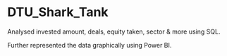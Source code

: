 # DTU_Shark_Tank

Analysed invested amount, deals, equity taken, sector & more using SQL.

Further represented the data graphically using Power BI.
